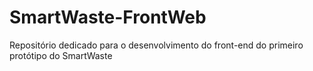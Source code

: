 # SmartWaste-FrontWeb
Repositório dedicado para o desenvolvimento do front-end do primeiro protótipo do SmartWaste
